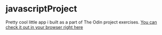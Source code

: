 # javascriptProject
Pretty cool little app i built as a part of The Odin project exercises.
[You can check it out in your browser right here](http://hakosl.github.io/hakosl/javascriptProject)
